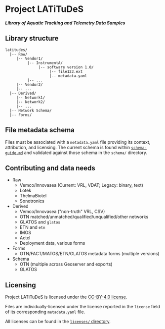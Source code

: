 # Project LATiTuDeS
***Library of Aquatic Tracking and Telemetry Data Samples***

## Library structure

```
latitudes/
  |-- Raw/
     |-- Vendor1/
          |-- InstrumentA/
               |-- software version 1.0/
                    |-- file123.ext
                    |-- metadata.yaml
          |-- ...
     |-- Vendor2/
     |-- ...
  |-- Derived/
     |-- Network1/
     |-- Network2/
     |-- ...
  |-- Network Schema/
  |-- Forms/
```

## File metadata schema
Files must be associated with a `metadata.yaml` file providing its context, attribution, and licensing. The current schema is found within [`schema-guide.md`](schema-guide.md) and validated against those schema in the `schema/` directory.

## Contributing and data needs
- Raw
   - Vemco/Innovasea (Current: VRL, VDAT; Legacy: binary, text)
   - Lotek
   - ThelmaBiotel
   - Sonotronics
- Derived
   - Vemco/Innovasea ("non-truth" VRL, CSV)
   - OTN matched/unmatched/qualified/unqualified/other networks
   - GLATOS and `glatos`
   - ETN and `etn`
   - IMOS
   - Actel
   - Deployment data, various forms
- Forms
   - OTN/FACT/MATOS/ETN/GLATOS metadata forms (multiple versions)
- Schema
   - OTN (multiple across Geoserver and exports)
   - GLATOS 

## Licensing

Project LATiTuDeS is licensed under the [CC-BY-4.0 license](licenses/LICENSE-CC-BY-4.0.md).

Files are individually-licensed under the license reported in the `license` field of its corresponding `metadata.yaml` file.

All licenses can be found in the [`licenses/` directory](licenses).